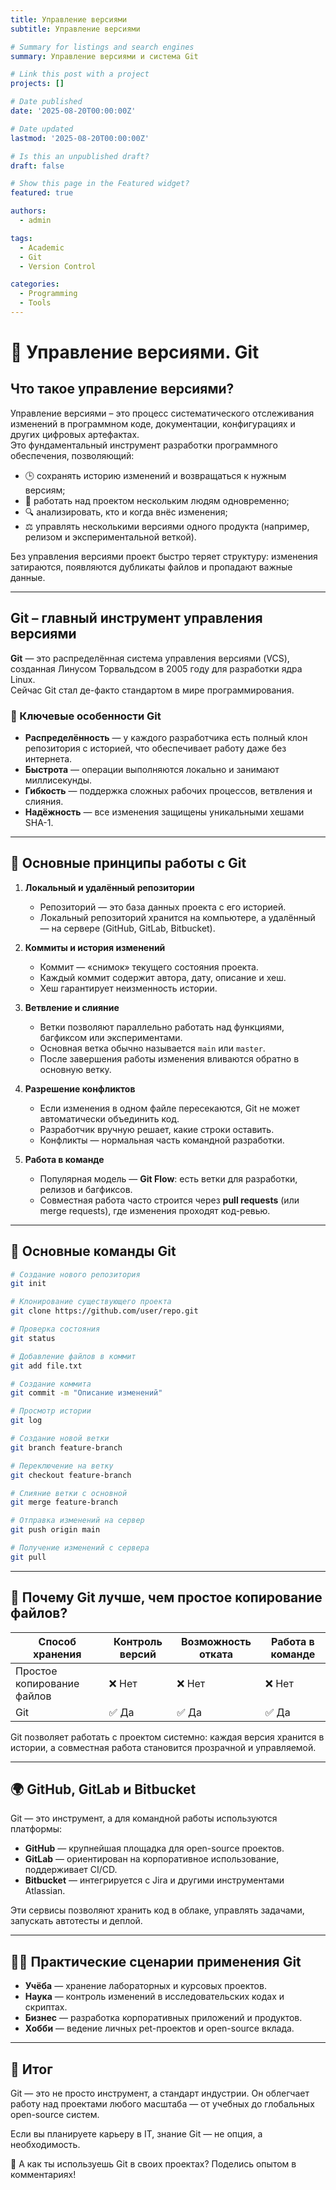 ```yaml
---
title: Управление версиями
subtitle: Управление версиями

# Summary for listings and search engines
summary: Управление версиями и система Git

# Link this post with a project
projects: []

# Date published
date: '2025-08-20T00:00:00Z'

# Date updated
lastmod: '2025-08-20T00:00:00Z'

# Is this an unpublished draft?
draft: false

# Show this page in the Featured widget?
featured: true

authors:
  - admin

tags:
  - Academic
  - Git
  - Version Control

categories:
  - Programming
  - Tools
---
```


# 🔄 Управление версиями. Git  

## Что такое управление версиями?  

Управление версиями – это процесс систематического отслеживания изменений в программном коде, документации, конфигурациях и других цифровых артефактах.  
Это фундаментальный инструмент разработки программного обеспечения, позволяющий:  

- 🕒 сохранять историю изменений и возвращаться к нужным версиям;  
- 👥 работать над проектом нескольким людям одновременно;  
- 🔍 анализировать, кто и когда внёс изменения;  
- ⚖️ управлять несколькими версиями одного продукта (например, релизом и экспериментальной веткой).  

Без управления версиями проект быстро теряет структуру: изменения затираются, появляются дубликаты файлов и пропадают важные данные.  

---

## Git – главный инструмент управления версиями  

**Git** — это распределённая система управления версиями (VCS), созданная Линусом Торвальдсом в 2005 году для разработки ядра Linux.  
Сейчас Git стал де-факто стандартом в мире программирования.  

### 🔹 Ключевые особенности Git  

- **Распределённость** — у каждого разработчика есть полный клон репозитория с историей, что обеспечивает работу даже без интернета.  
- **Быстрота** — операции выполняются локально и занимают миллисекунды.  
- **Гибкость** — поддержка сложных рабочих процессов, ветвления и слияния.  
- **Надёжность** — все изменения защищены уникальными хешами SHA-1.  

---

## 📂 Основные принципы работы с Git  

1. **Локальный и удалённый репозитории**  
   - Репозиторий — это база данных проекта с его историей.  
   - Локальный репозиторий хранится на компьютере, а удалённый — на сервере (GitHub, GitLab, Bitbucket).  

2. **Коммиты и история изменений**  
   - Коммит — «снимок» текущего состояния проекта.  
   - Каждый коммит содержит автора, дату, описание и хеш.  
   - Хеш гарантирует неизменность истории.  

3. **Ветвление и слияние**  
   - Ветки позволяют параллельно работать над функциями, багфиксом или экспериментами.  
   - Основная ветка обычно называется `main` или `master`.  
   - После завершения работы изменения вливаются обратно в основную ветку.  

4. **Разрешение конфликтов**  
   - Если изменения в одном файле пересекаются, Git не может автоматически объединить код.  
   - Разработчик вручную решает, какие строки оставить.  
   - Конфликты — нормальная часть командной разработки.  

5. **Работа в команде**  
   - Популярная модель — **Git Flow**: есть ветки для разработки, релизов и багфиксов.  
   - Совместная работа часто строится через **pull requests** (или merge requests), где изменения проходят код-ревью.  

---

## 🔧 Основные команды Git  

```bash
# Создание нового репозитория
git init

# Клонирование существующего проекта
git clone https://github.com/user/repo.git

# Проверка состояния
git status

# Добавление файлов в коммит
git add file.txt

# Создание коммита
git commit -m "Описание изменений"

# Просмотр истории
git log

# Создание новой ветки
git branch feature-branch

# Переключение на ветку
git checkout feature-branch

# Слияние ветки с основной
git merge feature-branch

# Отправка изменений на сервер
git push origin main

# Получение изменений с сервера
git pull
```

---

## 🤔 Почему Git лучше, чем простое копирование файлов?  

| Способ хранения             | Контроль версий | Возможность отката | Работа в команде |  
|-----------------------------|-----------------|-------------------|------------------|  
| Простое копирование файлов  | ❌ Нет          | ❌ Нет            | ❌ Нет           |  
| Git                         | ✅ Да           | ✅ Да             | ✅ Да            |  

Git позволяет работать с проектом системно: каждая версия хранится в истории, а совместная работа становится прозрачной и управляемой.  

---

## 🌍 GitHub, GitLab и Bitbucket  

Git — это инструмент, а для командной работы используются платформы:  

- **GitHub** — крупнейшая площадка для open-source проектов.  
- **GitLab** — ориентирован на корпоративное использование, поддерживает CI/CD.  
- **Bitbucket** — интегрируется с Jira и другими инструментами Atlassian.  

Эти сервисы позволяют хранить код в облаке, управлять задачами, запускать автотесты и деплой.  

---

## 🧑‍💻 Практические сценарии применения Git  

- **Учёба** — хранение лабораторных и курсовых проектов.  
- **Наука** — контроль изменений в исследовательских кодах и скриптах.  
- **Бизнес** — разработка корпоративных приложений и продуктов.  
- **Хобби** — ведение личных pet-проектов и open-source вклада.  

---

## 📌 Итог  

Git — это не просто инструмент, а стандарт индустрии. Он облегчает работу над проектами любого масштаба — от учебных до глобальных open-source систем.  

Если вы планируете карьеру в IT, знание Git — не опция, а необходимость.  

🚀 А как ты используешь Git в своих проектах? Поделись опытом в комментариях!  


